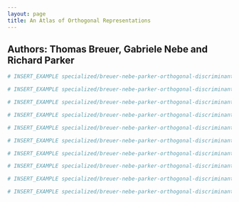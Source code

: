 ```yaml
---
layout: page
title: An Atlas of Orthogonal Representations
---
```


## Authors: Thomas Breuer, Gabriele Nebe and Richard Parker

```julia
# INSERT_EXAMPLE specialized/breuer-nebe-parker-orthogonal-discriminants/expl_order.jlcon
```

```julia
# INSERT_EXAMPLE specialized/breuer-nebe-parker-orthogonal-discriminants/expl_ev.jlcon
```

```julia
# INSERT_EXAMPLE specialized/breuer-nebe-parker-orthogonal-discriminants/expl_specht.jlcon
```

```julia
# INSERT_EXAMPLE specialized/breuer-nebe-parker-orthogonal-discriminants/expl_syl.jlcon
```

```julia
# INSERT_EXAMPLE specialized/breuer-nebe-parker-orthogonal-discriminants/expl_G23_tbl.jlcon
```

```julia
# INSERT_EXAMPLE specialized/breuer-nebe-parker-orthogonal-discriminants/expl_G23_info.jlcon
```

```julia
# INSERT_EXAMPLE specialized/breuer-nebe-parker-orthogonal-discriminants/expl_ray_class.jlcon
```

```julia
# INSERT_EXAMPLE specialized/breuer-nebe-parker-orthogonal-discriminants/expl_nongalois.jlcon
```

```julia
# INSERT_EXAMPLE specialized/breuer-nebe-parker-orthogonal-discriminants/expl_od_odd.jlcon
```

```julia
# INSERT_EXAMPLE specialized/breuer-nebe-parker-orthogonal-discriminants/expl_plusminus.jlcon
```
